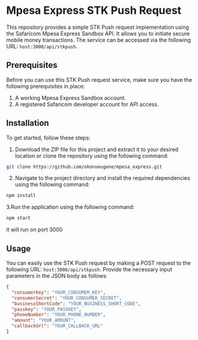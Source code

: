 # Mpesa Express STK Push Request

This repository provides a simple STK Push request implementation using the Safaricom Mpesa Express Sandbox API. It allows you to initiate secure mobile money transactions. The service can be accessed via the following URL: `host:3000/api/stkpush`.

## Prerequisites

Before you can use this STK Push request service, make sure you have the following prerequisites in place:

1. A working Mpesa Express Sandbox account.
2. A registered Safaricom developer account for API access.

## Installation

To get started, follow these steps:

1. Download the ZIP file for this project and extract it to your desired location or clone the repository using the following command:

```bash
git clone https://github.com/okonueugene/mpesa_express.git
```

2. Navigate to the project directory and install the required dependencies using the following command:

```bash
npm install
```

3.Run the application using the following command:

```bash
npm start
```

it will run on port 3000

## Usage

You can easily use the STK Push request by making a POST request to the following URL: `host:3000/api/stkpush`. Provide the necessary input parameters in the JSON body as follows:

```json
{
  "consumerKey": "YOUR_CONSUMER_KEY",
  "consumerSecret": "YOUR_CONSUMER_SECRET",
  "businessShortCode": "YOUR_BUSINESS_SHORT_CODE",
  "passkey": "YOUR_PASSKEY",
  "phoneNumber": "YOUR_PHONE_NUMBER",
  "amount": "YOUR_AMOUNT",
  "callbackUrl": "YOUR_CALLBACK_URL"
}
```
